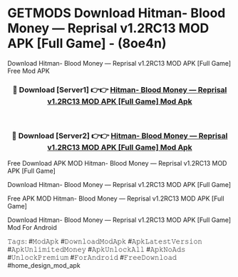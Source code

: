 # GETMODS Download Hitman- Blood Money — Reprisal v1.2RC13 MOD APK [Full Game] - (8oe4n)
Download Hitman- Blood Money — Reprisal v1.2RC13 MOD APK [Full Game] Free Mod APK

<div align="center">
<h3>🔴 Download [Server1] 👉👉 <a href="https://apk-comot.site?title=Hitman-_Blood_Money_—_Reprisal_v1.2RC13_MOD_APK_[Full_Game]">Hitman- Blood Money — Reprisal v1.2RC13 MOD APK [Full Game] Mod Apk</a></h3><br>

<h3>🔴 Download [Server2] 👉👉 <a href="https://apk-comot.site?title=Hitman-_Blood_Money_—_Reprisal_v1.2RC13_MOD_APK_[Full_Game]">Hitman- Blood Money — Reprisal v1.2RC13 MOD APK [Full Game] Mod Apk</a></h3>
</div>


Free Download APK MOD Hitman- Blood Money — Reprisal v1.2RC13 MOD APK [Full Game]

Download Hitman- Blood Money — Reprisal v1.2RC13 MOD APK [Full Game] 

Free APK MOD Hitman- Blood Money — Reprisal v1.2RC13 MOD APK [Full Game] 

Download Hitman- Blood Money — Reprisal v1.2RC13 MOD APK [Full Game] Mod For Android

𝚃𝚊𝚐𝚜: #𝙼𝚘𝚍𝙰𝚙𝚔 #𝙳𝚘𝚠𝚗𝚕𝚘𝚊𝚍𝙼𝚘𝚍𝙰𝚙𝚔 #𝙰𝚙𝚔𝙻𝚊𝚝𝚎𝚜𝚝𝚅𝚎𝚛𝚜𝚒𝚘𝚗 #𝙰𝚙𝚔𝚄𝚗𝚕𝚒𝚖𝚒𝚝𝚎𝚍𝙼𝚘𝚗𝚎𝚢 #𝙰𝚙𝚔𝚄𝚗𝚕𝚘𝚌𝚔𝙰𝚕𝚕 #𝙰𝚙𝚔𝙽𝚘𝙰𝚍𝚜 #𝚄𝚗𝚕𝚘𝚌𝚔𝙿𝚛𝚎𝚖𝚒𝚞𝚖 #𝙵𝚘𝚛𝙰𝚗𝚍𝚛𝚘𝚒𝚍 #𝙵𝚛𝚎𝚎𝙳𝚘𝚠𝚗𝚕𝚘𝚊𝚍 #home_design_mod_apk